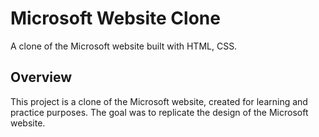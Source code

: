 # Microsoft Website Clone

A clone of the Microsoft website built with HTML, CSS.

## Overview

This project is a clone of the Microsoft website, created for learning and practice purposes. The goal was to replicate the design of the Microsoft website.


